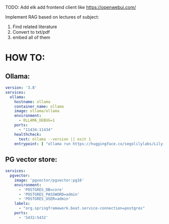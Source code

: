 TODO:
Add elk
add frontend client like https://openwebui.com/

Implement RAG based on lectures of subject:
1. Find related literature
2. Convert to txt/pdf
3. embed all of them


# HOW TO:
## Ollama: 
```yaml
version: '3.8'
services:
  ollama:
    hostname: ollama
    container_name: ollama
    image: ollama/ollama
    environment:
      - OLLAMA_DEBUG=1
    ports:
      - "11434:11434"
    healthcheck:
      test: ollama --version || exit 1
    entrypoint: [ "ollama run https://huggingface.co/segolilylabs/Lily-Cybersecurity-7B-v0.2-GGUF"]
```

## PG vector store:
```yaml
services:
  pgvector:
    image: 'pgvector/pgvector:pg16'
    environment:
      - 'POSTGRES_DB=core'
      - 'POSTGRES_PASSWORD=admin'
      - 'POSTGRES_USER=admin'
    labels:
      - "org.springframework.boot.service-connection=postgres"
    ports:
      - '5432:5432'
```